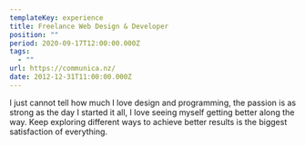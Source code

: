 ```yaml
---
templateKey: experience
title: Freelance Web Design & Developer
position: ""
period: 2020-09-17T12:00:00.000Z
tags:
  - ""
url: https://communica.nz/
date: 2012-12-31T11:00:00.000Z
---
```

I just cannot tell how much I love design and programming, the passion is as strong as the day I started it all, I love seeing myself getting better along the way. Keep exploring different ways to achieve better results is the biggest satisfaction of everything.